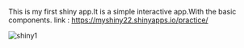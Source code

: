 This is my first shiny app.It is a simple interactive app.With the basic components.
link : https://myshiny22.shinyapps.io/practice/

![shiny1](https://user-images.githubusercontent.com/52372365/119054663-b242f200-b9d0-11eb-814d-eebd1396608e.PNG)
